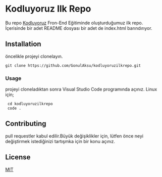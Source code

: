 # Kodluyoruz Ilk Repo

Bu repo [Kodluyoruz](www.patika.dev) Fron-End Eğitiminde oluşturduğumuz ilk repo.
İçerisinde bir adet README dosyası bir adet de index.html barındırıyor.

## Installation
öncelikle projeyi clonelayın. 
```
git clone https://github.com/GonulAksu/kodluyoruzilkrepo.git
```
### Usage
projeyi cloneladıktan sonra Visual Studio Code programında açınız.
Linux için;
```
 cd kodluyoruzilkrepo
 code .
```
## Contributing 
pull requestler kabul edilir.Büyük değişiklikler için, lütfen önce neyi değiştirmek istediğinizi tartışmka için bir konu açınız.
## License
[MIT](https://choosealicense.com/licenses/mit/)





